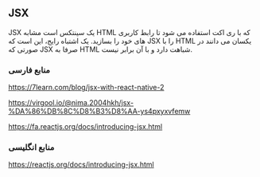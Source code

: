## JSX

JSX یک سینتکس است مشابه HTML که با ری اکت استفاده می شود تا رابط کاربری های خود را بسازید. یک اشتباه رایج، این است که JSX را با HTML یکسان می دانند در صورتی که JSX صرفا به HTML شباهت دارد و با آن برابر نیست.

### منابع فارسی

https://7learn.com/blog/jsx-with-react-native-2

https://virgool.io/@nima.2004hkh/jsx-%DA%86%DB%8C%D8%B3%D8%AA-ys4pxyxvfemw

https://fa.reactjs.org/docs/introducing-jsx.html

### منابع انگلیسی

https://reactjs.org/docs/introducing-jsx.html
